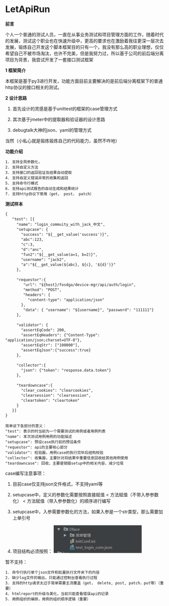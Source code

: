 # LetApiRun

**前言**

个人一个普通的测试人员，一直在从事业务测试和项目管理方面的工作，随着时代的发展，测试这个职业也在快速升级中，更高的要求也在激励着我往更深一层次去发展，锻炼自己开发这个脚本框架目的只有一个，我没有那么高的职业理想，仅仅希望自己不被市场淘汰，也许不完美，但是我努力过，所以基于公司的前后端分离项目为背景，我尝试开发了一套接口测试框架
 
**1 框架简介**
 
本框架是基于py3进行开发，功能方面目前主要解决的是前后端分离框架下的普通http协议的接口相关的测试。
    
**2 设计思路**
 
1. 首先设计的灵感是基于unittest的框架的case管理方式

2. 其次基于jmeter中的提取器和验证器的设计思路

3. debugtalk大神的json、yaml的管理方式

当然（小私心就是锻炼锻炼自己的代码能力，虽然不咋地）

**功能介绍**

    1. 支持全局参数化，
    2. 支持自定义方法
    3. 支持接口的返回验证及结果自动提取
    4. 支持自定义错误异常的收集和返回
    5. 支持命令行模式
    6. 支持api测试报告的自动生成和结果统计
    7. 支持http协议下常用（get， post， patch）

**测试样本**
```
{
   "test": [{
     "name": "login_commuity_with_jack_中文",
     "setupcase": {
       "success": "${__get_value('success')}",
       "abc":123,
       "c":3,
       "d":"anc",
       "fun2":"${__get_value(a=1, b=2)}",
       "username": "jack2",
       "a":"${__get_value(${abc}, ${c}, '${d}')}"
     },

     "requestor":{
        "url": "${host}/fosdga/device-mgr/api/auth/login",
        "method": "POST",
        "headers": {
          "content-type": "application/json"
       },
        "data": { "username": "${username}", "password": "111111"}
     },

     "validator": {
       "assertEqCode": 200,
       "assertEqHeaders": {"Content-Type": "application/json;charset=UTF-8"},
       "assertEqStr": ["100000"],
       "assertEqJson":{"success":true}
     },

     "collector":{
       "json": {"token": "response.data.token"}
     },

     "teardowncase":{
       "clear_cookies": "clearcookies",
       "clearsession": "clearsession",
       "cleartoken": "cleartoken"
     }
   }]
}

简单谈下各部分的意义：
"test": 表示的时当前为一个需要测试的用例或者用例列表
"name": 本次测试用例用例的功能描述
"setupcase": 预设case执行前的预设条件
"requestor": api的主要核心部分
"validator": 检验器，用例case的执行完毕后结构校验
"collector": 收集器，主要针对将结果中重要信息回收给其他用例使用
"teardowncase": 回收，主要是销毁setup中的相关内容，减少垃圾
```
case编写注意事项：

1. 目前case仅支持json文件格式，不支持yaml等

2. setupcase中，定义的参数化需要按照直接赋值 < 方法赋值（不带入参参数化） < 方法赋值（带入参参数化）的顺序进行编写

3. setupcase中，入参需要参数化的方法，如果入参是一个str类型，那么需要加上单引号

4. 项目结构必须按照：
    ![Image 项目结构](./templeate/static/QQ截图20190917101143.jpg)
    
暂不支持：
```
1. 命令行执行单个json文件和批量执行文件夹下的内容
2. 缺少log文件的输出，只能通过控制台查看执行过程
3. 支持的http请求太过于简单需要主流覆盖（get， delete, post, patch，put等）（重要）
4. htmlreport的升级与美化，当前只能查看错误api的记录
5. 用例组织的编排，用例的组织顺序逻辑（重要）
```

